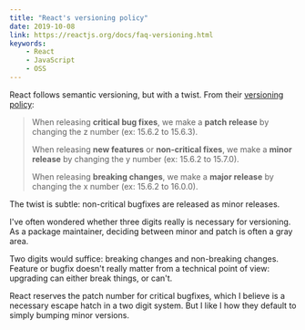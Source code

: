 ```yaml
---
title: "React's versioning policy"
date: 2019-10-08
link: https://reactjs.org/docs/faq-versioning.html
keywords:
    - React
    - JavaScript
    - OSS
---
```


React follows semantic versioning, but with a twist. From their [versioning policy](https://reactjs.org/docs/faq-versioning.html):

> When releasing **critical bug fixes**, we make a **patch release** by changing the z number (ex: 15.6.2 to 15.6.3).
>
> When releasing **new features** or **non-critical fixes**, we make a **minor release** by changing the y number (ex: 15.6.2 to 15.7.0).
>
> When releasing **breaking changes**, we make a **major release** by changing the x number (ex: 15.6.2 to 16.0.0).

The twist is subtle: non-critical bugfixes are released as minor releases.

I've often wondered whether three digits really is necessary for versioning. As a package maintainer, deciding between minor and patch is often a gray area.

Two digits would suffice: breaking changes and non-breaking changes. Feature or bugfix doesn't really matter from a technical point of view: upgrading can either break things, or can't.

React reserves the patch number for critical bugfixes, which I believe is a necessary escape hatch in a two digit system. But I like I how they default to simply bumping minor versions.
